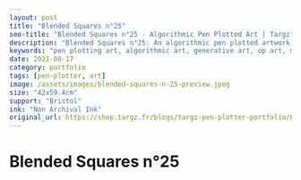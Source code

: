 ```yaml
---
layout: post
title: "Blended Squares n°25"
seo-title: "Blended Squares n°25 - Algorithmic Pen Plotted Art | Targz"
description: "Blended Squares n°25: An algorithmic pen plotted artwork featuring geometric patterns. 42x59.4cm non archival ink on Bristol paper."
keywords: "pen plotting art, algorithmic art, generative art, op art, mathematical art, geometric patterns, bristol paper, precision plotting"
date: 2021-08-17
category: portfolio
tags: [pen-plotter, art]
image: /assets/images/blended-squares-n-25-preview.jpeg
size: "42x59.4cm"
support: "Bristol"
ink: "Non Archival Ink"
original_url: https://shop.targz.fr/blogs/targz-pen-plotter-portfolio/blended-squares-n-25
---
```


# Blended Squares n°25

